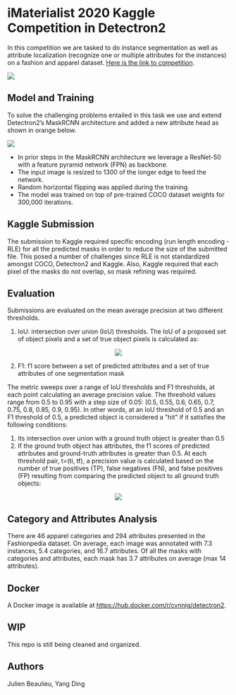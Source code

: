# iMaterialist 2020 Kaggle Competition in Detectron2

In this competition we are tasked to do instance segmentation as well as attribute localization (recognize one or multiple attributes for the instances) on a fashion and apparel dataset. [Here is the link to competition](https://www.kaggle.com/c/imaterialist-fashion-2020-fgvc7/overview). 

<p><img src="https://julienbeaulieu.github.io/public/imaterialist/imaterialist-dataset.png" /></p>

## Model and Training

To solve the challenging problems entailed in this task we use and extend Detectron2’s MaskRCNN architecture and added a new attribute head as shown in orange below.  

<p><img src="https://julienbeaulieu.github.io/public/imaterialist/attribute-MaskRCNN%20model.png" /></p>

-	In prior steps in the MaskRCNN architecture we leverage a ResNet-50 with a feature pyramid network (FPN) as backbone. 
-	The input image is resized to 1300 of the longer edge to feed the network. 
-	Random horizontal flipping was applied during the training. 
-	The model was trained on top of pre-trained COCO dataset weights for 300,000 iterations.

## Kaggle Submission

The submission to Kaggle required specific encoding (run length encoding - RLE) for all the predicted masks in order to reduce the size of the submitted file. This posed a number of challenges since RLE is not standardized amongst COCO, Detectron2 and Kaggle. Also, Kaggle required that each pixel of the masks do not overlap, so mask refining was required.

## Evaluation

Submissions are evaluated on the mean average precision at two different thresholds.

1. IoU: intersection over union (IoU) thresholds. The IoU of a proposed set of object pixels and a set of true object pixels is calculated as:

<p align="center"><img src="https://latex.codecogs.com/gif.latex?IoU(A,B) = \frac{|A\cap B|}{|A\cup B|} " /></p>

2. F1: f1 score between a set of predicted attributes and a set of true attributes of one segmentation mask

The metric sweeps over a range of IoU thresholds and F1 thresholds, at each point calculating an average precision value. The threshold values range from 0.5 to 0.95 with a step size of 0.05: (0.5, 0.55, 0.6, 0.65, 0.7, 0.75, 0.8, 0.85, 0.9, 0.95). In other words, at an IoU threshold of 0.5 and an F1 threshold of 0.5, a predicted object is considered a "hit" if it satisfies the following conditions:

1.	Its intersection over union with a ground truth object is greater than 0.5
2.	If the ground truth object has attributes, the f1 scores of predicted attributes and ground-truth attributes is greater than 0.5.
At each threshold pair, t=(ti, tf), a precision value is calculated based on the number of true positives (TP), false negatives (FN), and false positives (FP) resulting from comparing the predicted object to all ground truth objects:

<p align="center"><img src="https://latex.codecogs.com/gif.latex? \frac{TP(ti,tf) }{TP(ti,tf)+FP(ti,tf)} " /></p> 

## Category and Attributes Analysis 

There are 46 apparel categories and 294 attributes presented in the Fashionpedia dataset. On average, each image was annotated with 7.3 instances, 5.4 categories, and 16.7 attributes. Of all the masks with categories and attributes, each mask has 3.7 attributes on average (max 14 attributes).

## Docker 

A Docker image is available at https://hub.docker.com/r/cvnnig/detectron2.

## WIP

This repo is still being cleaned and organized.

## Authors

Julien Beaulieu, Yang Ding
